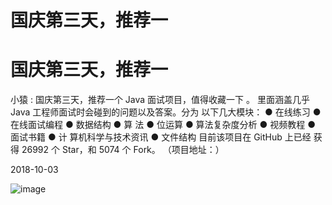 # 国庆第三天，推荐一

# 国庆第三天，推荐一

小猿 : 国庆第三天，推荐一个 Java 面试项目，值得收藏一下 。 里面涵盖几乎 Java 工程师面试时会碰到的问题以及答案。分为 以下几大模块： ● 在线练习 ● 在线面试编程 ● 数据结构 ● 算 法 ● 位运算 ● 算法复杂度分析 ● 视频教程 ● 面试书籍 ● 计 算机科学与技术资讯 ● 文件结构 目前该项目在 GitHub 上已经 获得 26992 个 Star，和 5074 个 Fork。 （项目地址：）

2018-10-03

![image](img/Image_082.png)